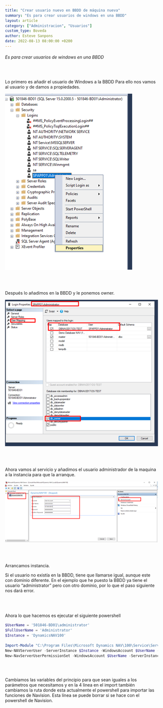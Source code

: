 ```yaml
---
title: "Crear usuario nuevo en BBDD de máquina nueva"
summary: "Es para crear usuarios de windows en una BBDD"
layout: article
category: ["Administracion", "Usuarios"]
custom_type: Boveda
author: Esteve Sanpons
date: 2022-08-13 08:00:00 +0200
---
```


###### Es para crear usuarios de windows en una BBDD

<br>

Lo primero es añadir el usuario de Windows a la BBDD
Para ello nos vamos al usuario y de damos a propiedades.

<img class="img-container"  src="/assets/img/articles/crear-usuario-nuevo-en-bbdd-de-maquina-nueva/imagen1.png">
<br><br><br><br>

Después lo añadimos en la BBDD y le ponemos owner.

<img class="img-container"  src="/assets/img/articles/crear-usuario-nuevo-en-bbdd-de-maquina-nueva/imagen2.png">
<br><br><br><br>

Ahora vamos al servicio y añadimos el usuario administrador de la maquina a la instancia para que la arranque.

<img class="img-container"  src="/assets/img/articles/crear-usuario-nuevo-en-bbdd-de-maquina-nueva/imagen3.png">
<br><br><br><br>

Arrancamos instancia.

Si el usuario no existía en la BBDD, tiene que llamarse igual, aunque este con dominio diferente.
En el ejemplo que he puesto la BBDD ya tiene el usuario “administrator” pero con otro dominio, por lo que el paso siguiente nos dará error.
<br><br><br><br>

Ahora lo que hacemos es ejecutar el siguiente powershell

```powershell
$UserName = '501846-BD01\administrator'
$FullUserName = 'Administrator'
$Instance = 'DynamicsNAV100'

Import-Module "C:\Program Files\Microsoft Dynamics NAV\100\Service\Service\NavAdminTool.ps1"
New-NAVServerUser -ServerInstance $Instance -WindowsAccount $UserName -FullName $FullUserName -ErrorAction Inquire -Verbose
New-NavServerUserPermissionSet -WindowsAccount $UserName -ServerInstance $Instance -PermissionSetId SUPER
```

<br><br>

Cambiamos las variables del principio para que sean iguales a los parámetros que necesitamos y en la 4 linea en el import también cambiamos la ruta donde esta actualmente el powershell para importar las funciones de Navision. Esta línea se puede borrar si se hace con el powershell de Navision.
